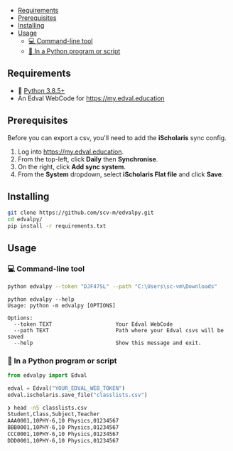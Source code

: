 - [Requirements](#requirements)
- [Prerequisites](#prerequisites)
- [Installing](#installing)
- [Usage](#usage)
  - [:computer: Command-line tool](#computer-command-line-tool)
  - [:snake: In a Python program or script](#snake-in-a-python-program-or-script)

## Requirements
- :snake: [Python 3.8.5+](https://www.python.org/)
- An Edval WebCode for https://my.edval.education

## Prerequisites

Before you can export a csv, you'll need to add the **iScholaris** sync config.
1. Log into https://my.edval.education.
2. From the top-left, click **Daily** then **Synchronise**.
3. On the right, click **Add sync system**.
4. From the **System** dropdown, select **iScholaris Flat file** and click **Save**.

## Installing

```bash
git clone https://github.com/scv-m/edvalpy.git
cd edvalpy/
pip install -r requirements.txt
```

## Usage 

### :computer: Command-line tool

```bash
python edvalpy --token "DJF47SL" --path "C:\Users\sc-vm\Downloads"
```

```
python edvalpy --help
Usage: python -m edvalpy [OPTIONS]

Options:
  --token TEXT                    Your Edval WebCode
  --path TEXT                     Path where your Edval csvs will be saved
  --help                          Show this message and exit.
```

### :snake: In a Python program or script

```python
from edvalpy import Edval

edval = Edval("YOUR_EDVAL_WEB_TOKEN")
edval.ischolaris.save_file("classlists.csv")
```

```bash
❯ head -n5 classlists.csv
Student,Class,Subject,Teacher
AAA0001,10PHY-6,10 Physics,01234567
BBB0001,10PHY-6,10 Physics,01234567
CCC0001,10PHY-6,10 Physics,01234567
DDD0001,10PHY-6,10 Physics,01234567
```

